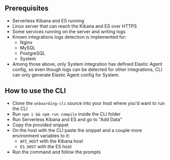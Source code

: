 ## Prerequisites

- Serverless Kibana and ES running
- Linux server that can reach the Kibana and ES over HTTPS
- Some services running on the server and writing logs
- Known integrations logs detection is implemented for:
  - Nginx
  - MySQL
  - PostgreSQL
  - System
- Among those above, only System integration has defined Elastic Agent config, so even though logs can be detected for other integrations, CLI can only generate Elastic Agent config for System.

## How to use the CLI

- Clone the `onboarding-cli` source into your host where you'd want to run the CLI
- Run `npm i && npm run compile` inside the CLI folder
- Run Serverless Kibana and ES and go to "Add Data"
- Copy the provided snippet
- On the host with the CLI paste the snippet and a couple more environment variables to it:
  - `API_HOST` with the Kibana host
  - `ES_HOST` with the ES host
- Run the command and follow the prompts

